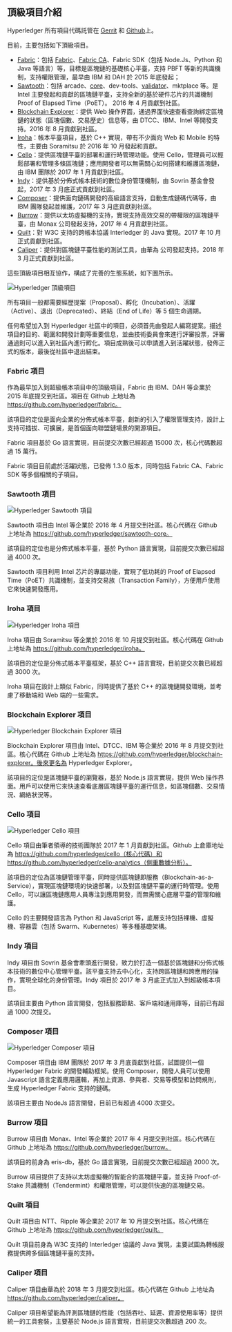 ## 頂級項目介紹

Hyperledger 所有項目代碼託管在 [Gerrit](https://gerrit.hyperledger.org) 和 [Github](https://github.com/hyperledger/)上。

目前，主要包括如下頂級項目。

* [Fabric](https://github.com/hyperledger/fabric)：包括 [Fabric](https://github.com/hyperledger/fabric)、[Fabric CA](https://github.com/hyperledger/fabric-ca)、Fabric SDK（包括 Node.Js、Python 和 Java 等語言）等，目標是區塊鏈的基礎核心平臺，支持 PBFT 等新的共識機制，支持權限管理，最早由 IBM 和 DAH 於 2015 年底發起；
* [Sawtooth](https://github.com/hyperledger/sawtooth-core)：包括 arcade、[core](https://github.com/hyperledger/sawtooth-core)、dev-tools、[validator](https://github.com/hyperledger/sawtooth-validator)、mktplace 等。是 Intel 主要發起和貢獻的區塊鏈平臺，支持全新的基於硬件芯片的共識機制 Proof of Elapsed Time（PoET）。 2016 年 4 月貢獻到社區。
* [Blockchain Explorer](https://github.com/hyperledger/blockchain-explorer)：提供 Web 操作界面，通過界面快速查看查詢綁定區塊鏈的狀態（區塊個數、交易歷史）信息等，由 DTCC、IBM、Intel 等開發支持。2016 年 8 月貢獻到社區。
* [Iroha](https://github.com/hyperledger/Iroha)：帳本平臺項目，基於 C++ 實現，帶有不少面向 Web 和 Mobile 的特性，主要由 Soramitsu 於 2016 年 10 月發起和貢獻。
* [Cello](https://github.com/hyperledger/cello)：提供區塊鏈平臺的部署和運行時管理功能。使用 Cello，管理員可以輕鬆部署和管理多條區塊鏈；應用開發者可以無需關心如何搭建和維護區塊鏈，由 IBM 團隊於 2017 年 1 月貢獻到社區。
* [Indy](https://github.com/hyperledger/indy)：提供基於分佈式帳本技術的數位身份管理機制，由 Sovrin 基金會發起，2017 年 3 月底正式貢獻到社區。
* [Composer](https://github.com/hyperledger/composer)：提供面向鏈碼開發的高級語言支持，自動生成鏈碼代碼等，由 IBM 團隊發起並維護，2017 年 3 月底貢獻到社區。
* [Burrow](https://github.com/hyperledger/burrow)：提供以太坊虛擬機的支持，實現支持高效交易的帶權限的區塊鏈平臺，由 Monax 公司發起支持，2017 年 4 月貢獻到社區。
* [Quilt](https://github.com/hyperledger/quilt)：對 W3C 支持的跨帳本協議 Interledger 的 Java 實現。2017 年 10 月正式貢獻到社區。
* [Caliper](https://github.com/hyperledger/burrow)：提供對區塊鏈平臺性能的測試工具，由華為 公司發起支持。2018 年 3 月正式貢獻到社區。

這些頂級項目相互協作，構成了完善的生態系統，如下圖所示。

![Hyperledger 頂級項目](_images/top_projects.png)

所有項目一般都需要經歷提案（Proposal）、孵化（Incubation）、活躍（Active）、退出（Deprecated）、終結（End of Life）等 5 個生命週期。

任何希望加入到 Hyperledger 社區中的項目，必須首先由發起人編寫提案。描述項目的目的、範圍和開發計劃等重要信息，並由技術委員會來進行評審投票，評審通過則可以進入到社區內進行孵化。項目成熟後可以申請進入到活躍狀態，發佈正式的版本，最後從社區中退出結束。

### Fabric 項目

作為最早加入到超級帳本項目中的頂級項目，Fabric 由 IBM、DAH 等企業於 2015 年底提交到社區。項目在 Github 上地址為 https://github.com/hyperledger/fabric。

該項目的定位是面向企業的分佈式帳本平臺，創新的引入了權限管理支持，設計上支持可插拔、可擴展，是首個面向聯盟鏈場景的開源項目。

Fabric 項目基於 Go 語言實現，目前提交次數已經超過 15000 次，核心代碼數超過 15 萬行。

Fabric 項目目前處於活躍狀態，已發佈 1.3.0 版本，同時包括 Fabric CA、Fabric SDK 等多個相關的子項目。

### Sawtooth 項目

![Hyperledger Sawtooth 項目](_images/stl.png)

Sawtooth 項目由 Intel 等企業於 2016 年 4 月提交到社區。核心代碼在 Github 上地址為 https://github.com/hyperledger/sawtooth-core。

該項目的定位也是分佈式帳本平臺，基於 Python 語言實現，目前提交次數已經超過 4000 次。

Sawtooth 項目利用 Intel 芯片的專屬功能，實現了低功耗的 Proof of Elapsed Time（PoET）共識機制，並支持交易族（Transaction Family），方便用戶使用它來快速開發應用。

### Iroha 項目

![Hyperledger Iroha 項目](_images/iroha.png)

Iroha 項目由 Soramitsu 等企業於 2016 年 10 月提交到社區。核心代碼在 Github 上地址為 https://github.com/hyperledger/iroha。

該項目的定位是分佈式帳本平臺框架，基於 C++ 語言實現，目前提交次數已經超過 3000 次。

Iroha 項目在設計上類似 Fabric，同時提供了基於 C++ 的區塊鏈開發環境，並考慮了移動端和 Web 端的一些需求。


### Blockchain Explorer 項目

![Hyperledger Blockchain Explorer 項目](_images/be.png)

Blockchain Explorer 項目由 Intel、DTCC、IBM 等企業於 2016 年 8 月提交到社區。核心代碼在 Github 上地址為 https://github.com/hyperledger/blockchain-explorer。後來更名為 Hyperledger Explorer。

該項目的定位是區塊鏈平臺的瀏覽器，基於 Node.js 語言實現，提供 Web 操作界面。用戶可以使用它來快速查看底層區塊鏈平臺的運行信息，如區塊個數、交易情況、網絡狀況等。

### Cello 項目

![Hyperledger Cello 項目](_images/cello.png)

Cello 項目由筆者領導的技術團隊於 2017 年 1 月貢獻到社區。Github 上倉庫地址為 https://github.com/hyperledger/cello（核心代碼）和 https://github.com/hyperledger/cello-analytics（側重數據分析）。

該項目的定位為區塊鏈管理平臺，同時提供區塊鏈即服務（Blockchain-as-a-Service），實現區塊鏈環境的快速部署，以及對區塊鏈平臺的運行時管理。使用 Cello，可以讓區塊鏈應用人員專注到應用開發，而無需關心底層平臺的管理和維護。

Cello 的主要開發語言為 Python 和 JavaScript 等，底層支持包括裸機、虛擬機、容器雲（包括 Swarm、Kubernetes）等多種基礎架構。

### Indy 項目

Indy 項目由 Sovrin 基金會牽頭進行開發，致力於打造一個基於區塊鏈和分佈式帳本技術的數位中心管理平臺。該平臺支持去中心化，支持跨區塊鏈和跨應用的操作，實現全球化的身份管理。Indy 項目於 2017 年 3 月底正式加入到超級帳本項目。

該項目主要由 Python 語言開發，包括服務節點、客戶端和通用庫等，目前已有超過 1000 次提交。

### Composer 項目

![Hyperledger Composer 項目](_images/composer.png)

Composer 項目由 IBM 團隊於 2017 年 3 月底貢獻到社區，試圖提供一個 Hyperledger Fabric 的開發輔助框架。使用 Composer，開發人員可以使用 Javascript 語言定義應用邏輯，再加上資源、參與者、交易等模型和訪問規則，生成 Hyperledger Fabric 支持的鏈碼。

該項目主要由 NodeJs 語言開發，目前已有超過 4000 次提交。

### Burrow 項目

Burrow 項目由 Monax、Intel 等企業於 2017 年 4 月提交到社區。核心代碼在 Github 上地址為 https://github.com/hyperledger/burrow。

該項目的前身為 eris-db，基於 Go 語言實現，目前提交次數已經超過 2000 次。

Burrow 項目提供了支持以太坊虛擬機的智能合約區塊鏈平臺，並支持 Proof-of-Stake 共識機制（Tendermint）和權限管理，可以提供快速的區塊鏈交易。

### Quilt 項目

Quilt 項目由 NTT、Ripple 等企業於 2017 年 10 月提交到社區。核心代碼在 Github 上地址為 https://github.com/hyperledger/quilt。

Quilt 項目前身為 W3C 支持的 Interledger 協議的 Java 實現，主要試圖為轉帳服務提供跨多個區塊鏈平臺的支持。

### Caliper 項目

Caliper 項目由華為於 2018 年 3 月提交到社區。核心代碼在 Github 上地址為 https://github.com/hyperledger/caliper。

Caliper 項目希望能為評測區塊鏈的性能（包括吞吐、延遲、資源使用率等）提供統一的工具套裝，主要基於 Node.js 語言實現，目前提交次數超過 200 次。

